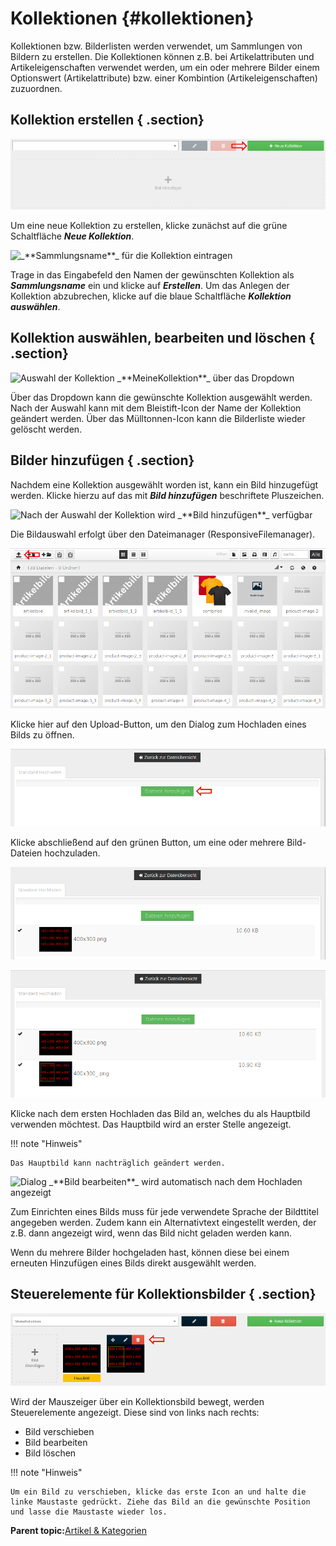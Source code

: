 # Kollektionen {#kollektionen}

Kollektionen bzw. Bilderlisten werden verwendet, um Sammlungen von Bildern zu erstellen. Die Kollektionen können z.B. bei Artikelattributen und Artikeleigenschaften verwendet werden, um ein oder mehrere Bilder einem Optionswert \(Artikelattribute\) bzw. einer Kombintion \(Artikeleigenschaften\) zuzuordnen.

## Kollektion erstellen { .section}

![](Bilder/Kollektionen_neuAnlegen.png "Button _**Neue Kollektion**_")

Um eine neue Kollektion zu erstellen, klicke zunächst auf die grüne Schaltfläche _**Neue Kollektion**_.

![](Bilder/Kollektionen_SammlungsnameEingeben.png "_**Sammlungsname**_ für die Kollektion
        eintragen")

Trage in das Eingabefeld den Namen der gewünschten Kollektion als _**Sammlungsname**_ ein und klicke auf _**Erstellen**_. Um das Anlegen der Kollektion abzubrechen, klicke auf die blaue Schaltfläche _**Kollektion auswählen**_.

## Kollektion auswählen, bearbeiten und löschen { .section}

![](Bilder/Kollektionen_auswaehlen.png "Auswahl der Kollektion _**MeineKollektion**_ über
        das Dropdown")

Über das Dropdown kann die gewünschte Kollektion ausgewählt werden. Nach der Auswahl kann mit dem Bleistift-Icon der Name der Kollektion geändert werden. Über das Mülltonnen-Icon kann die Bilderliste wieder gelöscht werden.

## Bilder hinzufügen { .section}

Nachdem eine Kollektion ausgewählt worden ist, kann ein Bild hinzugefügt werden. Klicke hierzu auf das mit _**Bild hinzufügen**_ beschriftete Pluszeichen.

![](Bilder/Kollektionen_Bildauswahl.png "Nach der Auswahl der Kollektion wird _**Bild
        hinzufügen**_ verfügbar")

Die Bildauswahl erfolgt über den Dateimanager \(ResponsiveFilemanager\).

![](Bilder/Kollektionen_BildauswahlFilemanager.png "Upload-Button im Dateimanager")

Klicke hier auf den Upload-Button, um den Dialog zum Hochladen eines Bilds zu öffnen.

![](Bilder/Kollektionen_BildauswahlFilemanagerDateienHinzufuegen.png "Button _**Dateien hinzufüegen**_")

Klicke abschließend auf den grünen Button, um eine oder mehrere Bild-Dateien hochzuladen.

![](Bilder/Kollektionen_BildauswahlFilemanagerBildHochgeladen.png "Anzeige nach Hochladen eines einzelnen Bilds")

![](Bilder/Kollektionen_BildauswahlFilemanagerBilderHochgeladen.png "Anzeige nach Hochladen von mehreren Bildern")

Klicke nach dem ersten Hochladen das Bild an, welches du als Hauptbild verwenden möchtest. Das Hauptbild wird an erster Stelle angezeigt.

!!! note "Hinweis"

    Das Hauptbild kann nachträglich geändert werden.

![](Bilder/Kollektionen_BildauswahlFilemanagerBilderHochgeladenBildBearbeiten.png "Dialog _**Bild bearbeiten**_ wird automatisch nach
        dem Hochladen angezeigt")

Zum Einrichten eines Bilds muss für jede verwendete Sprache der Bildttitel angegeben werden. Zudem kann ein Alternativtext eingestellt werden, der z.B. dann angezeigt wird, wenn das Bild nicht geladen werden kann.

Wenn du mehrere Bilder hochgeladen hast, können diese bei einem erneuten Hinzufügen eines Bilds direkt ausgewählt werden.

## Steuerelemente für Kollektionsbilder { .section}

![](Bilder/Kollektionen_Steuerelemente.png "Anzeige der Steuerelemente beim Hovern mit der Maus")

Wird der Mauszeiger über ein Kollektionsbild bewegt, werden Steuerelemente angezeigt. Diese sind von links nach rechts:

-   Bild verschieben
-   Bild bearbeiten
-   Bild löschen

!!! note "Hinweis"

    Um ein Bild zu verschieben, klicke das erste Icon an und halte die linke Maustaste gedrückt. Ziehe das Bild an die gewünschte Position und lasse die Maustaste wieder los.

**Parent topic:**[Artikel & Kategorien](8_Artikel_UND_Kategorien.md)

